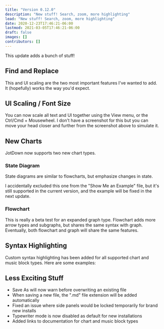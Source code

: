 ```yaml
---
title: "Version 0.12.0"
description: "New stuff! Search, zoom, more highlighting"
lead: "New stuff! Search, zoom, more highlighting"
date: 2020-12-23T17:46:21-06:00
lastmod: 2021-03-05T17:46:21-06:00
draft: false
images: []
contributors: []
---
```


This update adds a bunch of stuff!

## Find and Replace

This and UI scaling are the two most important features I've wanted to add. It (hopefully) works the way you'd expect.


## UI Scaling / Font Size

You can now scale all text and UI together using the View menu, or the Ctrl/Cmd + Mousewheel. I don't have a screenshot for this but you can move your head closer and further from the screenshot above to simulate it.

## New Charts

JotDown now supports two new chart types.

### State Diagram

State diagrams are similar to flowcharts, but emphasize changes in state.

I accidentally excluded this one from the "Show Me an Example" file, but it's still supported in the current version, and the example will be fixed in the next update.

### Flowchart

This is really a beta test for an expanded graph type. Flowchart adds more arrow types and subgraphs, but shares the same syntax with graph. Eventually, both flowchart and graph will share the same features.

## Syntax Highlighting

Custom syntax highlighting has been added for all supported chart and music block types. Here are some examples:

## Less Exciting Stuff

* Save As will now warn before overwriting an existing file
* When saving a new file, the ".md" file extension will be added automatically
* Fixed an issue where side panels would be locked temporarily for brand new installs
* Typewriter mode is now disabled as default for new installations
* Added links to documentation for chart and music block types